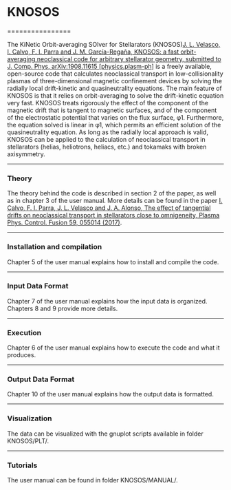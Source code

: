 # KNOSOS
================

The KiNetic Orbit-averaging SOlver for Stellarators (KNOSOS)[J. L. Velasco, I. Calvo, F. I. Parra and J. M. García-Regaña, KNOSOS: a fast orbit-averaging neoclassical code for arbitrary stellarator geometry, submitted to J. Comp. Phys, arXiv:1908.11615 [physics.plasm-ph]](https://arxiv.org/abs/1908.11615) is a freely available, open-source code that calculates neoclassical transport in low-collisionality plasmas of three-dimensional magnetic confinement devices by solving the radially local drift-kinetic and quasineutrality equations. The main feature of KNOSOS is that it relies on orbit-averaging to solve the drift-kinetic equation very fast. KNOSOS treats rigorously the effect of the component of the magnetic drift that is tangent to magnetic surfaces, and of the component of the electrostatic potential that varies on the flux surface, φ1. Furthermore, the equation solved is linear in φ1, which permits an efficient solution of the quasineutrality equation. As long as the radially local approach is valid, KNOSOS can be applied to the calculation of neoclassical transport in stellarators (helias, heliotrons, heliacs, etc.) and tokamaks with broken axisymmetry.

------------------------------------------------------------------------

### Theory

The theory behind the code is described in section 2 of the paper, as well as in chapter 3 of the user manual. More details can be found in the paper [I. Calvo, F. I. Parra, J. L. Velasco and J. A. Alonso, The effect of tangential drifts on neoclassical transport in stellarators close to omnigeneity, Plasma Phys. Control. Fusion 59, 055014 (2017)](https://doi.org/10.1088/1361-6587/aa63ce).

------------------------------------------------------------------------

### Installation and compilation

Chapter 5 of the user manual explains how to install and compile the code.

------------------------------------------------------------------------

### Input Data Format

Chapter 7 of the user manual explains how the input data is organized. Chapters 8 and 9 provide more details.

------------------------------------------------------------------------

### Execution

Chapter 6 of the user manual explains how to execute the code and what it produces.

------------------------------------------------------------------------

### Output Data Format

Chapter 10 of the user manual explains how the output data is formatted.

------------------------------------------------------------------------

### Visualization

The data can be visualized with the gnuplot scripts available in folder KNOSOS/PLT/.

------------------------------------------------------------------------

### Tutorials

The user manual can be found in folder KNOSOS/MANUAL/.
